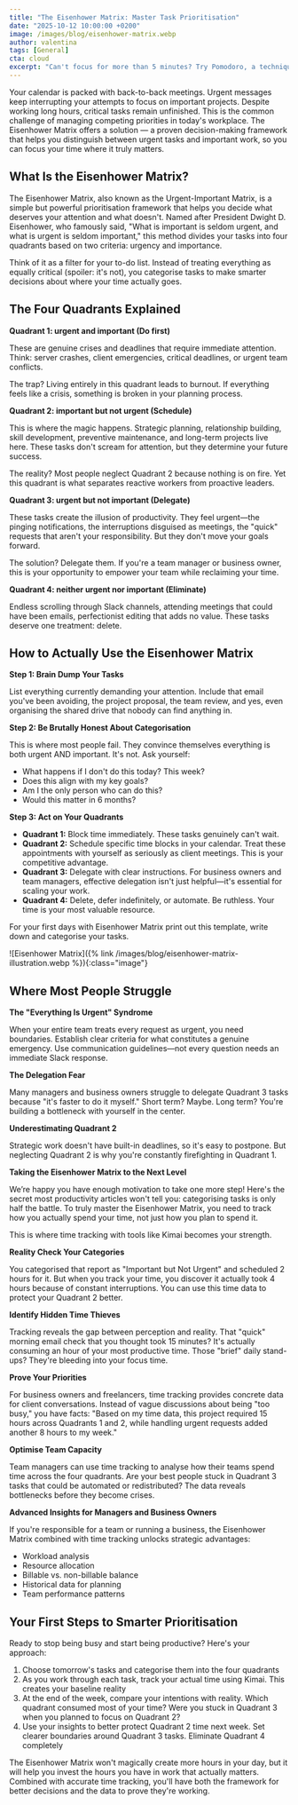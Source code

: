 ```yaml
---
title: "The Eisenhower Matrix: Master Task Prioritisation"
date: "2025-10-12 10:00:00 +0200"
image: /images/blog/eisenhower-matrix.webp
author: valentina
tags: [General]
cta: cloud
excerpt: "Can't focus for more than 5 minutes? Try Pomodoro, a technique that aims to improve that."
---
```


Your calendar is packed with back-to-back meetings. 
Urgent messages keep interrupting your attempts to focus on important projects. 
Despite working long hours, critical tasks remain unfinished. 
This is the common challenge of managing competing priorities in today's workplace. 
The Eisenhower Matrix offers a solution — a proven decision-making framework that helps you distinguish between urgent tasks and important work, so you can focus your time where it truly matters.

## What Is the Eisenhower Matrix?

The Eisenhower Matrix, also known as the Urgent-Important Matrix, is a simple but powerful prioritisation framework that helps you decide what deserves your attention and what doesn't. 
Named after President Dwight D. Eisenhower, who famously said, "What is important is seldom urgent, and what is urgent is seldom important," this method divides your tasks into four quadrants based on two criteria: urgency and importance.

Think of it as a filter for your to-do list. 
Instead of treating everything as equally critical (spoiler: it's not), you categorise tasks to make smarter decisions about where your time actually goes.

## The Four Quadrants Explained

**Quadrant 1: urgent and important (Do first)**

These are genuine crises and deadlines that require immediate attention. 
Think: server crashes, client emergencies, critical deadlines, or urgent team conflicts.

The trap? Living entirely in this quadrant leads to burnout. 
If everything feels like a crisis, something is broken in your planning process.

**Quadrant 2: important but not urgent (Schedule)**

This is where the magic happens. Strategic planning, relationship building, skill development, preventive maintenance, and long-term projects live here. 
These tasks don't scream for attention, but they determine your future success.

The reality? Most people neglect Quadrant 2 because nothing is on fire. 
Yet this quadrant is what separates reactive workers from proactive leaders.

**Quadrant 3: urgent but not important (Delegate)**

These tasks create the illusion of productivity. 
They feel urgent—the pinging notifications, the interruptions disguised as meetings, the "quick" requests that aren't your responsibility. 
But they don't move your goals forward.

The solution? Delegate them. 
If you're a team manager or business owner, this is your opportunity to empower your team while reclaiming your time.

**Quadrant 4: neither urgent nor important (Eliminate)**

Endless scrolling through Slack channels, attending meetings that could have been emails, perfectionist editing that adds no value. 
These tasks deserve one treatment: delete.

## How to Actually Use the Eisenhower Matrix

**Step 1: Brain Dump Your Tasks**

List everything currently demanding your attention. 
Include that email you've been avoiding, the project proposal, the team review, and yes, even organising the shared drive that nobody can find anything in.

**Step 2: Be Brutally Honest About Categorisation**

This is where most people fail. They convince themselves everything is both urgent AND important. It's not. Ask yourself:

* What happens if I don't do this today? This week?
* Does this align with my key goals?
* Am I the only person who can do this?
* Would this matter in 6 months?

**Step 3: Act on Your Quadrants**

- **Quadrant 1:** Block time immediately. These tasks genuinely can't wait.
- **Quadrant 2:** Schedule specific time blocks in your calendar. Treat these appointments with yourself as seriously as client meetings. This is your competitive advantage.
- **Quadrant 3:** Delegate with clear instructions. For business owners and team managers, effective delegation isn't just helpful—it's essential for scaling your work.
- **Quadrant 4:** Delete, defer indefinitely, or automate. Be ruthless. Your time is your most valuable resource.

For your first days with Eisenhower Matrix print out this template, write down and categorise your tasks.

![Eisenhower Matrix]({% link /images/blog/eisenhower-matrix-illustration.webp %}){:class="image"}

## Where Most People Struggle

**The "Everything Is Urgent" Syndrome**

When your entire team treats every request as urgent, you need boundaries. Establish clear criteria for what constitutes a genuine emergency. 
Use communication guidelines—not every question needs an immediate Slack response.

**The Delegation Fear**

Many managers and business owners struggle to delegate Quadrant 3 tasks because "it's faster to do it myself." Short term? Maybe. 
Long term? You're building a bottleneck with yourself in the center.

**Underestimating Quadrant 2**

Strategic work doesn't have built-in deadlines, so it's easy to postpone. 
But neglecting Quadrant 2 is why you're constantly firefighting in Quadrant 1.

**Taking the Eisenhower Matrix to the Next Level**

We’re happy you have enough motivation to take one more step! 
Here's the secret most productivity articles won't tell you: categorising tasks is only half the battle. 
To truly master the Eisenhower Matrix, you need to track how you actually spend your time, not just how you plan to spend it.

This is where time tracking with tools like Kimai becomes your strength.

**Reality Check Your Categories**

You categorised that report as "Important but Not Urgent" and scheduled 2 hours for it. 
But when you track your time, you discover it actually took 4 hours because of constant interruptions. 
You can use this time data to protect your Quadrant 2 better.

**Identify Hidden Time Thieves**

Tracking reveals the gap between perception and reality. 
That "quick" morning email check that you thought took 15 minutes? 
It's actually consuming an hour of your most productive time. 
Those "brief" daily stand-ups? They're bleeding into your focus time.

**Prove Your Priorities**

For business owners and freelancers, time tracking provides concrete data for client conversations. 
Instead of vague discussions about being "too busy," you have facts: "Based on my time data, this project required 15 hours across Quadrants 1 and 2, while handling urgent requests added another 8 hours to my week."

**Optimise Team Capacity**

Team managers can use time tracking to analyse how their teams spend time across the four quadrants. 
Are your best people stuck in Quadrant 3 tasks that could be automated or redistributed? 
The data reveals bottlenecks before they become crises.

**Advanced Insights for Managers and Business Owners**

If you're responsible for a team or running a business, the Eisenhower Matrix combined with time tracking unlocks strategic advantages:

* Workload analysis
* Resource allocation
* Billable vs. non-billable balance
* Historical data for planning
* Team performance patterns

## Your First Steps to Smarter Prioritisation

Ready to stop being busy and start being productive? 
Here's your approach:

1. Choose tomorrow's tasks and categorise them into the four quadrants
2. As you work through each task, track your actual time using Kimai. This creates your baseline reality
3. At the end of the week, compare your intentions with reality. Which quadrant consumed most of your time? Were you stuck in Quadrant 3 when you planned to focus on Quadrant 2?
4. Use your insights to better protect Quadrant 2 time next week. Set clearer boundaries around Quadrant 3 tasks. Eliminate Quadrant 4 completely

The Eisenhower Matrix won't magically create more hours in your day, but it will help you invest the hours you have in work that actually matters. 
Combined with accurate time tracking, you'll have both the framework for better decisions and the data to prove they're working.
